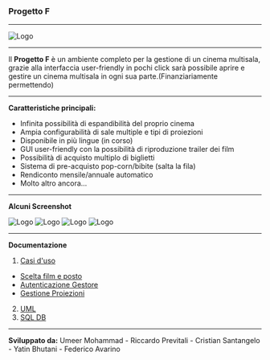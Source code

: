 ###  Progetto F

***

![Logo](http://s32.postimg.org/hb6yo6xsl/logo_trasparente_old_02.png)


***

Il **Progetto F** è un ambiente completo per la gestione di un cinema multisala, grazie alla interfaccia user-friendly in pochi click sarà possibile aprire e gestire un cinema multisala in ogni sua parte.(Finanziariamente permettendo)

***
**Caratteristiche principali:**
* Infinita possibilità di espandibilità del proprio cinema
* Ampia configurabilità di sale multiple e tipi di proiezioni
* Disponibile in più lingue (in corso)
* GUI user-friendly con la possibilità di riproduzione trailer dei film 
* Possibilità di acquisto multiplo di biglietti
* Sistema di pre-acquisto pop-corn/bibite (salta la fila)
* Rendiconto mensile/annuale automatico
* Molto altro ancora...


***
**Alcuni Screenshot**

![Logo](http://s32.postimg.org/lc2z2e8r9/screen1.jpg)
![Logo](http://s32.postimg.org/xrihuz40l/screen_cliente_1.jpg)
![Logo](http://s32.postimg.org/5j046hf6d/screen_cliente_2.jpg)
![Logo](http://s32.postimg.org/s38zcgp3p/screen_cliente_3.jpg)




***
**Documentazione**

1. [Casi d'uso](https://github.com/claudio-unipv/Progetto-F/blob/master/User%20case.pdf)

 * [Scelta film e posto](https://github.com/claudio-unipv/Progetto-F/blob/master/Scelta%20film%20e%20posto.pdf)
 * [Autenticazione Gestore](https://github.com/claudio-unipv/Progetto-F/blob/master/Login.pdf)
 * [Gestione Proiezioni](https://github.com/claudio-unipv/Progetto-F/blob/master/Gestione%20proiezioni%20.pdf)


2. [UML](https://github.com/claudio-unipv/Progetto-F/blob/master/Cinema%20UML%20diagram%20prov.pdf)
3. [SQL DB]()

***
**Sviluppato da:**
Umeer Mohammad -
Riccardo Previtali -
Cristian Santangelo -
Yatin Bhutani -
Federico Avarino
 
